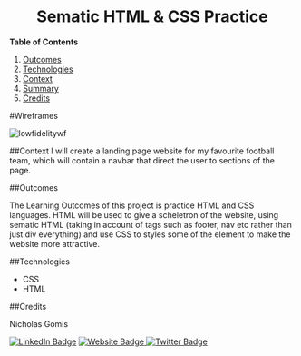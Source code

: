 <h1 align = "center">  Sematic HTML & CSS  Practice  </h1>


**Table of Contents**
1. [Outcomes](#{Outcomes}) 
2. [Technologies](#{Demo})
3. [Context](#{Context})
4. [Summary](#{Summary})
5. [Credits](#{Credits})


#Wireframes

<img src="https://i.ibb.co/SQFRkNF/Clean-Shot-2022-04-29-at-20-30-59-2x.png" alt="lowfidelitywf"/>


##Context
I will create a landing page website for my favourite football team, which will contain a navbar that direct the user to sections of the page.

##Outcomes

The Learning Outcomes of this project is practice HTML and CSS languages. HTML  will be used to give a scheletron of the website, using sematic HTML (taking in account of tags such as footer, nav etc rather than just div everything) and use CSS to styles some of the element to make the website more attractive.

##Technologies
- CSS
- HTML


##Credits

Nicholas Gomis

<p align="left">
  <a href="https://www.linkedin.com/in/nicholasgomis/">
    <img src="https://img.shields.io/badge/LinkedIn-blue?style=for-the-badge&logo=linkedin&logoColor=white" alt="LinkedIn Badge"></a>
  <a href="https://portfolio-nicholasgomis.vercel.app">
    <img src="https://img.shields.io/badge/Website-3b5998?style=for-the-badge&logo=google-chrome&logoColor=white" alt="Website Badge"/>
  </a>
  <a href="https://twitter.com/nicholasgomis">
    <img src="https://img.shields.io/badge/Twitter-blue?style=for-the-badge&logo=twitter&logoColor=white" alt="Twitter Badge"/>
  </a>
</p>
</br>

